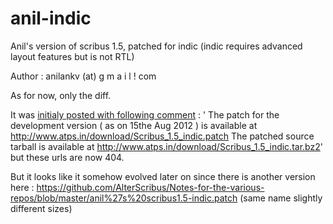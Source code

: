anil-indic
==========

Anil's version of scribus 1.5, patched for indic (indic requires advanced layout features but is not RTL)

Author : anilankv (at) g m a i l ! com

As for now, only the diff.

It was [initialy posted with following comment](http://lists.scribus.net/pipermail/scribus/2012-August/047258.html) :
' The patch for the development version ( as on 15the Aug 2012 ) is
available at http://www.atps.in/download/Scribus_1.5_indic.patch
The patched source tarball is available at
http://www.atps.in/download/Scribus_1.5_indic.tar.bz2' but these urls are now 404.

But it looks like it somehow evolved later on since there is another version here : https://github.com/AlterScribus/Notes-for-the-various-repos/blob/master/anil%27s%20scribus1.5-indic.patch  (same name slightly different sizes)

